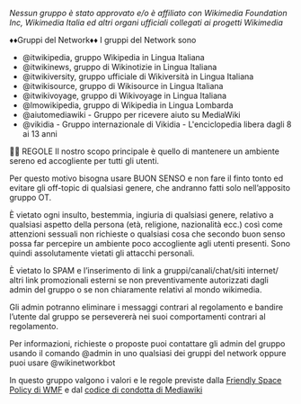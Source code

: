 *Nessun gruppo è stato approvato e/o è affiliato con Wikimedia Foundation Inc, Wikimedia Italia ed altri organi ufficiali collegati ai progetti Wikimedia*

♦️♦️Gruppi del Network♦️♦️
I gruppi del Network sono
- @itwikipedia, gruppo Wikipedia in Lingua Italiana
- @itwikinews, gruppo di Wikinotizie in Lingua Italiana
- @itwikiversity, gruppo ufficiale di Wikiversità in Lingua Italiana
- @itwikisource, gruppo di Wikisource in Lingua Italiana
- @itwikivoyage, gruppo di Wikivoyage in Lingua Italiana
- @lmowikipedia, gruppo di Wikipedia in Lingua Lombarda
- @aiutomediawiki - Gruppo per ricevere aiuto su MediaWiki
- @vikidia - Gruppo internazionale di Vikidia - L'enciclopedia libera dagli 8 ai 13 anni

🔸🔸 REGOLE
Il nostro scopo principale è quello di mantenere un ambiente sereno ed accogliente per tutti gli utenti. 

Per questo motivo bisogna usare BUON SENSO e non fare il finto tonto ed evitare gli off-topic di qualsiasi genere, che andranno fatti solo nell’apposito gruppo OT.

È vietato ogni insulto, bestemmia, ingiuria di qualsiasi genere, relativo a qualsiasi aspetto della persona (età, religione, nazionalità ecc.) così come attenzioni sessuali non richieste o qualsiasi cosa che secondo buon senso possa far percepire un ambiente poco accogliente agli utenti presenti. Sono quindi assolutamente vietati gli attacchi personali.

È vietato lo SPAM e l’inserimento di link a gruppi/canali/chat/siti internet/ altri link promozionali esterni se non preventivamente autorizzati dagli admin del gruppo o se non chiaramente relativi al mondo wikimedia.

Gli admin potranno eliminare i messaggi contrari al regolamento e bandire l’utente dal gruppo se persevererà nei suoi comportamenti contrari al regolamento.

Per informazioni, richieste o proposte puoi contattare gli admin del gruppo usando il comando @admin in uno qualsiasi dei gruppi del network oppure puoi usare @wikinetworkbot

In questo gruppo valgono i valori e le regole previste dalla [Friendly Space Policy di WMF](https://foundation.wikimedia.org/wiki/Friendly_space_policy) e dal [codice di condotta di Mediawiki](https://m.mediawiki.org/wiki/Code_of_Conduct)
